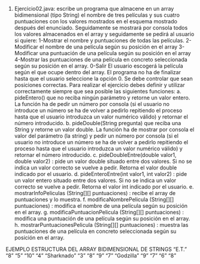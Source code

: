 
1.	Ejercicio02.java: escribe un programa que almacene en un array bidimensional (tipo String) el nombre de tres películas y sus cuatro puntuaciones con los valores mostrados en el esquema mostrado después del enunciado. Seguidamente se mostrará por consola todos los valores almacenados en el array y seguidamente se pedirá al usuario si quiere:
1-Mostrar el nombre y puntuaciones de todas las películas.
2-Modificar el nombre de una película según su posición en el array
3-Modificar una puntuación de una película según su posición en el array
4-Mostrar las puntuaciones de una película en concreto seleccionada según su posición en el array.
0-Salir
El usuario escogerá la película según el que ocupe dentro del array.
El programa no ha de finalizar hasta que el usuario seleccione la opción 0.
Se debe controlar que sean posiciones correctas.
Para realizar el ejercicio debes definir y utilizar correctamente siempre que sea posible las siguientes funciones:
a.	pideEntero() que no reciba ningún parámetro y retorne un valor entero. La función ha de pedir un número por consola (si el usuario no introduce un número se ha de volver a pedirlo repitiendo el proceso hasta que el usuario introduzca un valor numérico válido) y retornar el número introducido.
b.	 pideDouble(String pregunta) que reciba una String  y retorne un valor double. La función ha de mostrar por consola el valor del parámetro (la string) y pedir un número por consola (si el usuario no introduce un número se ha de volver a pedirlo repitiendo el proceso hasta que el usuario introduzca un valor numérico válido) y retornar el número introducido.
c.	pideDoubleEntre(double valor1, double valor2) : pide un valor double situado entre dos valores. Si no se indica un valor correcto se vuelve a pedir. Retorna el valor double indicado por el usuario.
d.	pideEnteroEntre(int valor1, int valor2) : pide un valor entero situado entre dos valores. Si no se indica un valor correcto se vuelve a pedir. Retorna el valor int indicado por el usuario.
e.	mostrarInfoPeliculas (String[][] puntuaciones) : recibe el array de puntuaciones y lo muestra.
f.	modificaNombrePelicula (String[][] puntuaciones) : modifica el nombre de una película según su posición en el array.
g.	modificaPuntuacionPelicula (String[][] puntuaciones) : modifica una puntuación de una película según su posición en el array.
h.	mostrarPuntuacionesPelicula (String[][] puntuaciones) : muestra las puntuaciones de una película en concreto seleccionada según su posición en el array.



EJEMPLO ESTRUCTURA DEL ARRAY BIDIMENSIONAL DE STRINGS
“E.T.”
“8”
“5”
“10”
“4”
	“Sharknado”
“3”
“8”
“9”
“7”
	“Godzilla”
“9”
“7”
“6”
“8”
	

